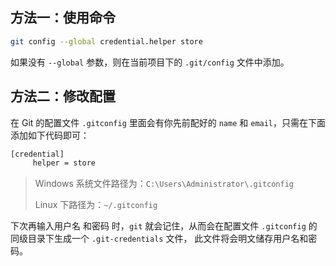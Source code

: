 
## 方法一：使用命令

```bash
git config --global credential.helper store
```

如果没有 `--global` 参数，则在当前项目下的 `.git/config` 文件中添加。

## 方法二：修改配置

在 Git 的配置文件 `.gitconfig` 里面会有你先前配好的 `name` 和 `email`，只需在下面添加如下代码即可：

```bash
[credential]
     helper = store
```

> Windows 系统文件路径为：`C:\Users\Administrator\.gitconfig`
>
> Linux 下路径为：`~/.gitconfig`

下次再输入用户名 和密码 时，`git` 就会记住，从而会在配置文件 `.gitconfig` 的同级目录下生成一个 `.git-credentials` 文件，
此文件将会明文储存用户名和密码。

